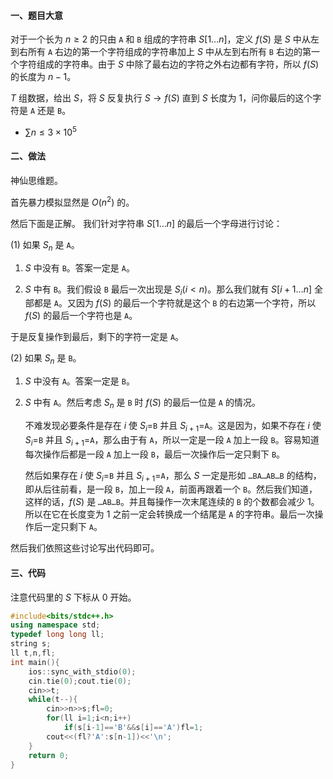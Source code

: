 #### 一、题目大意

对于一个长为 $n\ge 2$ 的只由 `A` 和 `B` 组成的字符串 $S[1…n]$，定义 $f(S)$ 是 $S$ 中从左到右所有 `A` 右边的第一个字符组成的字符串加上 $S$ 中从左到右所有 `B` 右边的第一个字符组成的字符串。由于 $S$ 中除了最右边的字符之外右边都有字符，所以 $f(S)$ 的长度为 $n-1$。

$T$ 组数据，给出 $S$，将 $S$ 反复执行 $S\to f(S)$ 直到 $S$ 长度为 $1$，问你最后的这个字符是 `A` 还是 `B`。

- $\sum n\le 3\times 10^5$

#### 二、做法

神仙思维题。

首先暴力模拟显然是 $O(n^2)$ 的。

然后下面是正解。
我们针对字符串 $S[1…n]$ 的最后一个字母进行讨论：

$(1)$ 如果 $S_n$ 是 `A`。

1. $S$ 中没有 `B`。答案一定是 `A`。

2. $S$ 中有 `B`。我们假设 `B` 最后一次出现是 $S_i(i<n)$。那么我们就有 $S[i+1…n]$ 全部都是 `A`。又因为 $f(S)$ 的最后一个字符就是这个 `B` 的右边第一个字符，所以 $f(S)$ 的最后一个字符也是 `A`。

于是反复操作到最后，剩下的字符一定是 `A`。

$(2)$ 如果 $S_n$ 是 `B`。

1. $S$ 中没有 `A`。答案一定是 `B`。

2. $S$ 中有 `A`。然后考虑 $S_n$ 是 `B` 时 $f(S)$ 的最后一位是 `A` 的情况。

	不难发现必要条件是存在 $i$ 使 $S_i=$`B` 并且 $S_{i+1}=$`A`。这是因为，如果不存在 $i$ 使 $S_i=$`B` 并且 $S_{i+1}=$`A`，那么由于有 `A`，所以一定是一段 `A` 加上一段 `B`。容易知道每次操作后都是一段 `A` 加上一段 `B`，最后一次操作后一定只剩下 `B`。

   然后如果存在 $i$ 使 $S_i=$`B` 并且 $S_{i+1}=$`A`，那么 $S$ 一定是形如 `…BA…AB…B` 的结构，即从后往前看，是一段 `B`，加上一段 `A`，前面再跟着一个 `B`。然后我们知道，这样的话，$f(S)$ 是 `…AB…B`。并且每操作一次末尾连续的 `B` 的个数都会减少 $1$。所以在它在长度变为 $1$ 之前一定会转换成一个结尾是 `A` 的字符串。最后一次操作后一定只剩下 `A`。
   
然后我们依照这些讨论写出代码即可。

#### 三、代码

注意代码里的 $S$ 下标从 0 开始。

```cpp
#include<bits/stdc++.h>
using namespace std;
typedef long long ll;
string s;
ll t,n,fl;
int main(){
	ios::sync_with_stdio(0);
	cin.tie(0);cout.tie(0);
	cin>>t;
	while(t--){
		cin>>n>>s;fl=0;
		for(ll i=1;i<n;i++)
			if(s[i-1]=='B'&&s[i]=='A')fl=1;
		cout<<(fl?'A':s[n-1])<<'\n';
	}
	return 0;
}
```